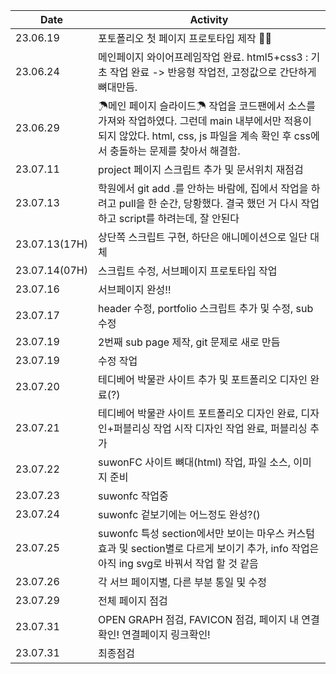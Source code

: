 | Date       | Activity                                                     |
|------------|--------------------------------------------------------------|
| 23.06.19   | 포토폴리오 첫 페이지 프로토타입 제작 👏🏻                      |
| 23.06.24   | 메인페이지 와이어프레임작업 완료. html5+css3 : 기초 작업 완료 -> 반응형 작업전, 고정값으로 간단하게 뼈대만듬.  |
| 23.06.29   | ☂메인 페이지 슬라이드☂ 작업을 코드팬에서 소스를 가져와 작업하였다. 그런데 main 내부에서만 적용이 되지 않았다. html, css, js 파일을 계속 확인 후 css에서 충돌하는 문제를 찾아서 해결함. |
| 23.07.11   | project 페이지 스크립트 추가 및 문서위치 재점검                   |
| 23.07.13   | 학원에서 git add .를 안하는 바람에, 집에서 작업을 하려고 pull을 한 순간, 당황했다. 결국 했던 거 다시 작업하고 script를 하려는데, 잘 안된다 |
| 23.07.13(17H) | 상단쪽 스크립트 구현, 하단은 애니메이션으로 일단 대체              |
| 23.07.14(07H) | 스크립트 수정, 서브페이지 프로토타입 작업                        |
| 23.07.16   | 서브페이지 완성!!                                              |
| 23.07.17   | header 수정, portfolio 스크립트 추가 및 수정, sub 수정          |
| 23.07.19   | 2번째 sub page 제작, git 문제로 새로 만듬                       |
| 23.07.19   | 수정 작업                                                     |
| 23.07.20   | 테디베어 박물관 사이트 추가 및 포트폴리오 디자인 완료(?)         |
| 23.07.21   | 테디베어 박물관 사이트 포트폴리오 디자인 완료, 디자인+퍼블리싱 작업 시작 디자인 작업 완료, 퍼블리싱 추가        |
| 23.07.22   | suwonFC 사이트 뼈대(html) 작업, 파일 소스, 이미지 준비            |
| 23.07.23   | suwonfc 작업중                                                |
| 23.07.24   | suwonfc 겉보기에는 어느정도 완성?()                              |
| 23.07.25   | suwonfc 특성 section에서만 보이는 마우스 커스텀 효과 및 section별로 다르게 보이기 추가, info 작업은 아직 ing svg로 바꿔서 작업 할 것 같음 |
| 23.07.26   | 각 서브 페이지별, 다른 부분 통일 및 수정
| 23.07.29   | 전체 페이지 점검                              |
| 23.07.31   | OPEN GRAPH 점검, FAVICON 점검, 페이지 내 연결 확인! 연결페이지 링크확인!            |
| 23.07.31   | 최종점검          |
